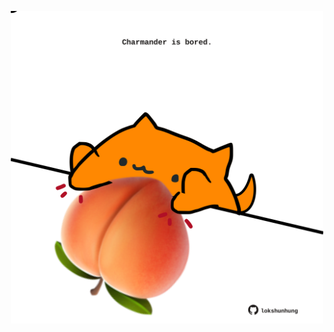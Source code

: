 <!-- built at 10/08/2022, 17:06:08 UTC -->
<p align="center">
  <img width="500" height="500" src="./ReadmeImage.svg">
</p>
